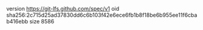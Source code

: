 version https://git-lfs.github.com/spec/v1
oid sha256:2c715d25ad37830dd6c6b103f42e6ece6fb1b8f18be6b955ee11f6cbab416ebb
size 8586
